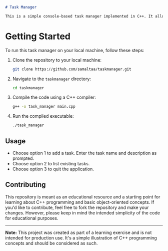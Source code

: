 ```markdown
# Task Manager

This is a simple console-based task manager implemented in C++. It allows you to add tasks with names and descriptions, and then list the tasks. The program provides an interactive menu for adding tasks, listing existing tasks, and quitting the application. This code serves as a straightforward example for educational purposes.
```
# Getting Started

To run this task manager on your local machine, follow these steps:

1. Clone the repository to your local machine:

   ```bash
   git clone https://github.com/samaltaa/taskmanager.git   
   ```
2. Navigate to the `taskmanager` directory:

   ```bash
   cd taskmanager
   ```

3. Compile the code using a C++ compiler:

   ```bash
   g++ -o task_manager main.cpp
   ```

4. Run the compiled executable:

   ```bash
   ./task_manager
   ```

## Usage

- Choose option 1 to add a task. Enter the task name and description as prompted.
- Choose option 2 to list existing tasks.
- Choose option 3 to quit the application.

## Contributing

This repository is meant as an educational resource and a starting point for learning about C++ programming and basic object-oriented concepts. If you'd like to contribute, feel free to fork the repository and make your changes. However, please keep in mind the intended simplicity of the code for educational purposes.



---

**Note:** This project was created as part of a learning exercise and is not intended for production use. It's a simple illustration of C++ programming concepts and should be considered as such.
```

